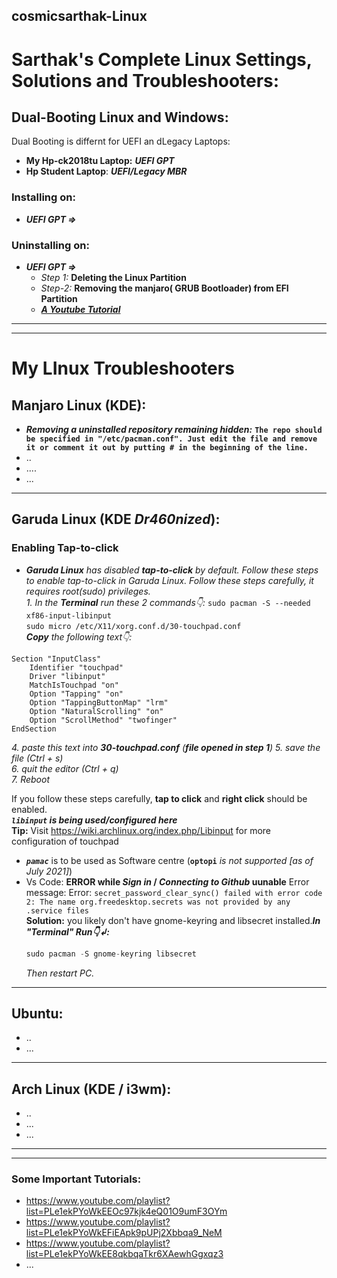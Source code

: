 ## cosmicsarthak-Linux

# Sarthak's Complete Linux Settings, Solutions and Troubleshooters:

## Dual-Booting Linux and Windows:
Dual Booting is differnt for UEFI an dLegacy Laptops:
- **My Hp-ck2018tu Laptop:** ***UEFI GPT***
- **Hp Student Laptop**: ***UEFI/Legacy MBR***
### Installing on:
- ***UEFI GPT =>*** 

### Uninstalling on:
- ***UEFI GPT =>***
   - _Step 1:_ **Deleting the Linux Partition**
   - _Step-2:_ **Removing the manjaro( GRUB Bootloader) from EFI Partition**
   - [***A Youtube Tutorial***](https://www.youtube.com/watch?v=aKKdiqVHNqw&list=PLe1ekPYoWkEE8qkbqaTkr6XAewhGgxqz3&index=1)


___
___
# My LInux Troubleshooters
## Manjaro Linux (KDE):
- ***Removing a uninstalled repository remaining hidden:*** **`The repo should be specified in "/etc/pacman.conf". Just edit the file and remove it or comment it out by putting # in the beginning of the line.`** <br/>
- ..
- ....
- ...
___
## Garuda Linux (KDE _Dr460nized_):
### Enabling Tap-to-click
- _**Garuda Linux** has disabled **tap-to-click** by default. Follow these steps to enable tap-to-click in Garuda Linux.
Follow these steps carefully, it requires root(sudo) privileges._ <br/>
_1. In the **Terminal** run these 2 commands👇:_
    `sudo pacman -S --needed xf86-input-libinput` <br/>
    `sudo micro /etc/X11/xorg.conf.d/30-touchpad.conf` <br/>
    _**Copy** the following text👇:_
```
Section "InputClass"
    Identifier "touchpad"
    Driver "libinput"
    MatchIsTouchpad "on"
    Option "Tapping" "on"
    Option "TappingButtonMap" "lrm"
    Option "NaturalScrolling" "on"
    Option "ScrollMethod" "twofinger"
EndSection
```
_4. paste this text into **30-touchpad.conf** (**file opened in step 1**)
5. save the file (Ctrl + s) <br/>
6. quit the editor (Ctrl + q) <br/>
7. Reboot_

If you follow these steps carefully, **tap to click** and **right click** should be enabled. <br/>
   ***`libinput` is being used/configured here*** <br/>
**Tip:** Visit  https://wiki.archlinux.org/index.php/Libinput for more configuration of touchpad
<br/>
- ***`pamac`*** is to be used as Software centre (**`optopi`** _is not supported [as of July 2021]_)
- Vs Code:
   **ERROR while  _Sign in_ / _Connecting to Github_ uunable**
   Error message: Error:   `secret_password_clear_sync() failed with error code 2: The name org.freedesktop.secrets was not provided by any .service files` <br/>
   **Solution:** you likely don't have gnome-keyring and libsecret installed._**In "Terminal" Run👇↲:**_ <br/>
   ```cpp
   sudo pacman -S gnome-keyring libsecret
   ```
   _Then restart PC._
___
## Ubuntu:
- ..
- ...
___
## Arch Linux (KDE / i3wm):
- ..
- ...
- ...

___
___
### Some Important Tutorials:
- https://www.youtube.com/playlist?list=PLe1ekPYoWkEEOc97kjk4eQ01O9umF3OYm
- https://www.youtube.com/playlist?list=PLe1ekPYoWkEFiEApk9pUPj2Xbbqa9_NeM
- https://www.youtube.com/playlist?list=PLe1ekPYoWkEE8qkbqaTkr6XAewhGgxqz3
- ...
